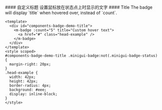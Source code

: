 <cn>
#### 自定义标题
  设置鼠标放在状态点上时显示的文字
</cn>

<us>
#### Title
  The badge will display `title` when hovered over, instead of `count`.
</us>

```vue
<template>
  <div id="components-badge-demo-title">
    <m-badge :count="5" title="Custom hover text">
      <a href="#" class="head-example" />
    </m-badge>
  </div>
</template>
<style scoped>
#components-badge-demo-title .minigui-badge:not(.minigui-badge-status) {
  margin-right: 20px;
}
.head-example {
  width: 42px;
  height: 42px;
  border-radius: 4px;
  background: #eee;
  display: inline-block;
}
</style>
```
